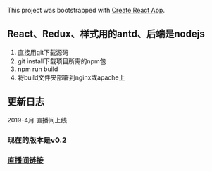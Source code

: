 This project was bootstrapped with [Create React App](https://github.com/facebook/create-react-app).

## React、Redux、样式用的antd、后端是nodejs

1. 直接用git下载源码
2. git install下载项目所需的npm包
3. npm run build
4. 将build文件夹部署到nginx或apache上       

## 更新日志

2019-4月 直播间上线

### 现在的版本是v0.2
### [直播间链接](http://live.xiaoblogs.cn:81/index.html)
